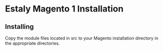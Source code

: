 # Estaly Magento 1 Installation

## Installing
Copy the module files located in src to your Magento installation directory in the appropriate directories.
